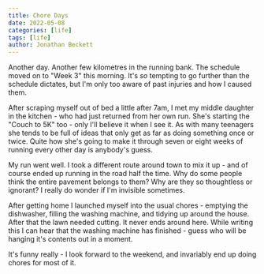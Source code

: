 ```yaml
---
title: Chore Days
date: 2022-05-08
categories: [life]
tags: [life]
author: Jonathan Beckett
---
```


Another day. Another few kilometres in the running bank. The schedule moved on to "Week 3" this morning. It's *so* tempting to go further than the schedule dictates, but I'm only too aware of past injuries and how I caused them.

After scraping myself out of bed a little after 7am, I met my middle daughter in the kitchen - who had just returned from her own run. She's starting the "Couch to 5K" too - only I'll believe it when I see it. As with many teenagers she tends to be full of ideas that only get as far as doing something once or twice. Quite how she's going to make it through seven or eight weeks of running every other day is anybody's guess.

My run went well. I took a different route around town to mix it up - and of course ended up running in the road half the time. Why do some people think the entire pavement belongs to them? Why are they so thoughtless or ignorant? I really do wonder if I'm invisible sometimes.

After getting home I launched myself into the usual chores - emptying the dishwasher, filling the washing machine, and tidying up around the house. After that the lawn needed cutting. It never ends around here. While writing this I can hear that the washing machine has finished - guess who will be hanging it's contents out in a moment.

It's funny really - I look forward to the weekend, and invariably end up doing chores for most of it.